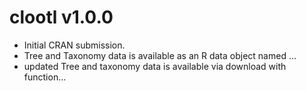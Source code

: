 # clootl v1.0.0
- Initial CRAN submission.
- Tree and Taxonomy data is available as an R data object named ...
- updated Tree and taxonomy data is available via download with function...
